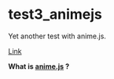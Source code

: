 # test3_animejs

Yet another test with anime.js.

[Link](https://futomakiyoin.github.io/test3_animejs/)

**What is [anime.js](https://animejs.com/) ?**
